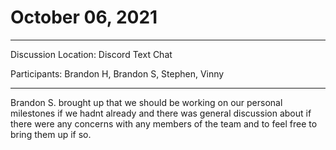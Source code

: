 # October 06, 2021

---

Discussion Location: Discord Text Chat

Participants:  Brandon H, Brandon S, Stephen, Vinny

---

Brandon S. brought up that we should be working on our personal milestones if we hadnt already and there was general discussion about if there were any concerns with any members of the team and to feel free to bring them up if so. 